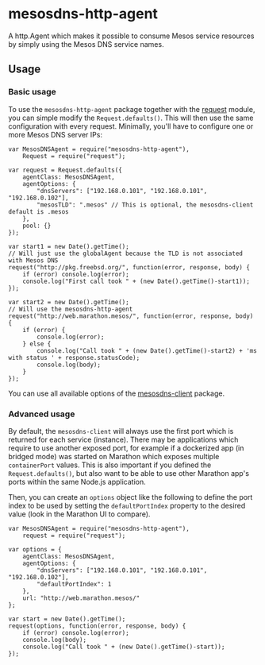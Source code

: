 # mesosdns-http-agent

A http.Agent which makes it possible to consume Mesos service resources by simply using the Mesos DNS service names.

## Usage

### Basic usage

To use the `mesosdns-http-agent` package together with the [request](https://www.npmjs.com/package/request) module, you can simple modify the `Request.defaults()`. 
This will then use the same configuration with every request. Minimally, you'll have to configure one or more Mesos DNS server IPs:

```
var MesosDNSAgent = require("mesosdns-http-agent"),
    Request = require("request");

var request = Request.defaults({
    agentClass: MesosDNSAgent,
    agentOptions: {
        "dnsServers": ["192.168.0.101", "192.168.0.101", "192.168.0.102"],
        "mesosTLD": ".mesos" // This is optional, the mesosdns-client default is .mesos
    },
    pool: {}
});

var start1 = new Date().getTime();
// Will just use the globalAgent because the TLD is not associated with Mesos DNS
request("http://pkg.freebsd.org/", function(error, response, body) {
    if (error) console.log(error);
    console.log("First call took " + (new Date().getTime()-start1));
});

var start2 = new Date().getTime();
// Will use the mesosdns-http-agent
request("http://web.marathon.mesos/", function(error, response, body) {
    if (error) {
        console.log(error);
    } else {
        console.log("Call took " + (new Date().getTime()-start2) + 'ms with status ' + response.statusCode);
        console.log(body);
    }
});
```

You can use all available options of the [mesosdns-client](https://github.com/tobilg/mesosdns-client#options) package.

### Advanced usage

By default, the `mesosdns-client` will always use the first port which is returned for each service (instance). There may be applications which require to use another exposed port,
for example if a dockerized app (in bridged mode) was started on Marathon which exposes multiple `containerPort` values. This is also important if you defined the `Request.defaults()`,
 but also want to be able to use other Marathon app's ports within the same Node.js application. 
 
Then, you can create an `options` object like the following to define the port index to be used by setting the `defaultPortIndex` property to the desired value (look in the Marathon UI to compare).

```
var MesosDNSAgent = require("mesosdns-http-agent"),
    request = require("request");
    
var options = {
    agentClass: MesosDNSAgent,
    agentOptions: {
        "dnsServers": ["192.168.0.101", "192.168.0.101", "192.168.0.102"],
        "defaultPortIndex": 1
    },
    url: "http://web.marathon.mesos/"
};

var start = new Date().getTime();
request(options, function(error, response, body) {
    if (error) console.log(error);
    console.log(body);
    console.log("Call took " + (new Date().getTime()-start));
});
```


